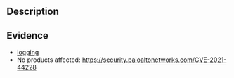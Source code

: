 ## Description

## Evidence
- [logging](https://docs.paloaltonetworks.com/oss-listings/panorama-oss-listings/panorama-10-0-open-source-software-oss-listing.html)
- No products affected: https://security.paloaltonetworks.com/CVE-2021-44228
